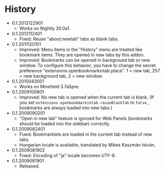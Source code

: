 # History

 - 0.1.2012122901
   * Works on Nightly 20.0a1.
 - 0.1.2012112401
   * Fixed: Reuse "about:newtab" tabs as blank tabs.
 - 0.1.2011120101
   * Improved: Menu items in the "History" menu are treated like bookmark items. They are opened in new tabs by this addon.
   * Improved: Bookmarks can be opened in background tab or new window. To configure this behavior, you have to change the secret preference "extensions.openbookmarkintab.place". 1 = new tab, 257 = new background tab, 2 = new window.
 - 0.1.2010043001
   * Works on Minefield 3.7a5pre.
 - 0.1.2009100801
   * Improved: No new tab is opened when the current tab is blank. (If you set  `extensions.openbookmarkintab.reuseBlankTab`  to  `false` , bookmarks are always loaded into new tabs.)
 - 0.1.2009090201
   * "Open in new tab" feature is ignroed for Web Panels (bookmarks should be loaded into the sidebar) correctly.
 - 0.1.2009082401
   * Fixed: Bookmarklets are loaded in the current tab instead of new tabs.
   * Hungarian locale is available, translated by Mikes Kaszmán István.
 - 0.1.2009081902
   * Fixed: Encoding of "ja" locale becomes UTF-8.
 - 0.1.2009081901
   * Released.
